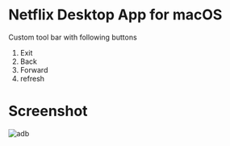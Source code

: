 # Netflix Desktop App for macOS

Custom tool bar with following buttons
1. Exit 
2. Back
3. Forward
4. refresh

# Screenshot
![adb](https://github.com/mayuri-kulkarni/netflix-macos-desktop-app/blob/master/Screenshot%202020-07-02%20at%203.57.18%20PM.png)

